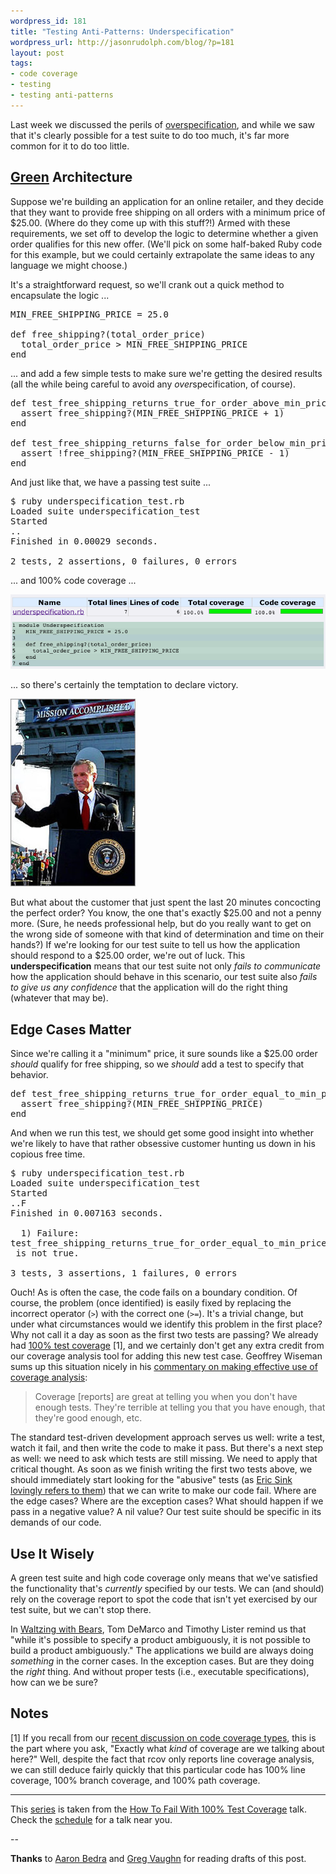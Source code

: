 ```yaml
--- 
wordpress_id: 181
title: "Testing Anti-Patterns: Underspecification"
wordpress_url: http://jasonrudolph.com/blog/?p=181
layout: post
tags:
- code coverage
- testing
- testing anti-patterns
---
```

Last week we discussed the perils of [overspecification](http://jasonrudolph.com/blog/2008/07/01/testing-anti-patterns-overspecification/ "jasonrudolph.com/blog -- Testing Anti-Patterns: Overspecification"), and while we saw that it's clearly possible for a test suite to do too much, it's far more common for it to do too little.

## [Green](http://dictionary.cambridge.org/define.asp?key=34369&amp;dict=CALD "green (adjective): novice, inexperienced, perhaps even naive") Architecture 

Suppose we're building an application for an online retailer, and they decide that they want to provide free shipping on all orders with a minimum price of $25.00.  (Where do they come up with this stuff?!)  Armed with these requirements, we set off to develop the logic to determine whether a given order qualifies for this new offer.  (We'll pick on some half-baked Ruby code for this example, but we could certainly extrapolate the same ideas to any language we might choose.)

It's a straightforward request, so we'll crank out a quick method to encapsulate the logic ...

<pre lang="ruby">MIN_FREE_SHIPPING_PRICE = 25.0   

def free_shipping?(total_order_price)
  total_order_price > MIN_FREE_SHIPPING_PRICE
end
</pre>

... and add a few simple tests to make sure we're getting the desired results (all the while being careful to avoid any *over*specification, of course).

<pre lang="ruby">def test_free_shipping_returns_true_for_order_above_min_price
  assert free_shipping?(MIN_FREE_SHIPPING_PRICE + 1)
end

def test_free_shipping_returns_false_for_order_below_min_price
  assert !free_shipping?(MIN_FREE_SHIPPING_PRICE - 1)
end
</pre>

And just like that, we have a passing test suite ... 

<pre lang="text">$ ruby underspecification_test.rb 
Loaded suite underspecification_test
Started
..
Finished in 0.00029 seconds.

2 tests, 2 assertions, 0 failures, 0 errors
</pre>

... and 100% code coverage ...

![100% Test Coverage](/resources/20080708_underspecification_coverage_report.png "100% Line Coverage, 100% Branch Coverage, and 100% Path Coverage")

... so there's certainly the temptation to declare victory.

![Mission (Not Exactly) Accomplished](/resources/20080708_underspecification_mission_accomplished.png "Mission (Not Exactly) Accomplished")

But what about the customer that just spent the last 20 minutes concocting the perfect order?  You know, the one that's exactly $25.00 and not a penny more.  (Sure, he needs professional help, but do you really want to get on the wrong side of someone with that kind of determination and time on their hands?)  If we're looking for our test suite to tell us how the application should respond to a $25.00 order, we're out of luck.  This **underspecification** means that our test suite not only *fails to communicate* how the application should behave in this scenario, our test suite also *fails to give us any confidence* that the application will do the right thing (whatever that may be).

## Edge Cases Matter

Since we're calling it a "minimum" price, it sure sounds like a $25.00 order *should* qualify for free shipping, so we *should* add a test to specify that behavior.

<pre lang="ruby">def test_free_shipping_returns_true_for_order_equal_to_min_price
  assert free_shipping?(MIN_FREE_SHIPPING_PRICE)
end
</pre>

And when we run this test, we should get some good insight into whether we're likely to have that rather obsessive customer hunting us down in his copious free time.

<pre lang="text">$ ruby underspecification_test.rb 
Loaded suite underspecification_test
Started
..F
Finished in 0.007163 seconds.

  1) Failure:
test_free_shipping_returns_true_for_order_equal_to_min_price(UnderspecificationTest) [underspecification_test.rb:16]:
<false> is not true.

3 tests, 3 assertions, 1 failures, 0 errors
</pre>

Ouch!  As is often the case, the code fails on a boundary condition.  Of course, the problem (once identified) is easily fixed by replacing the incorrect operator (<code>></code>) with the correct one (<code>>=</code>).  It's a trivial change, but under what circumstances would we identify this problem in the first place?  Why not call it a day as soon as the first two tests are passing?  We already had [100% test coverage](http://jasonrudolph.com/blog/2008/06/10/a-brief-discussion-of-code-coverage-types "jasonrudolph.com/blog -- A Brief Discussion of Code Coverage Types") [1], and we certainly don't get any extra credit from our coverage analysis tool for adding this new test case.  Geoffrey Wiseman sums up this situation nicely in his [commentary on making effective use of coverage analysis](http://www.ejlife.net/blogs/john/2006/08/16/1155746828758.html#comment1156136055323 "Geoffrey Wiseman's response to 'Testing: Coverage Reports Considered Dangerous'"):

> Coverage [reports] are great at telling you when you don't have enough tests.  They're terrible at telling you that you have enough, that they're good enough, etc.

The standard test-driven development approach serves us well: write a test, watch it fail, and then write the code to make it pass.  But there's a next step as well: we need to ask which tests are still missing.  We need to apply that critical thought.  As soon as we finish writing the first two tests above, we should immediately start looking for the "abusive" tests (as [Eric Sink lovingly refers to them](http://www.ericsink.com/articles/Code_Coverage.html "Advocating the Use of Code Coverage")) that we can write to make our code fail.  Where are the edge cases?  Where are the exception cases?  What should happen if we pass in a negative value?  A nil value?  Our test suite should be specific in its demands of our code.

## Use It Wisely

A green test suite and high code coverage only means that we've satisfied the functionality that's *currently* specified by our tests.  We can (and should) rely on the coverage report to spot the code that isn't yet exercised by our test suite, but we can't stop there.  

In [Waltzing with Bears](http://amazon.com/dp/0932633609 "Amazon.com: Waltzing With Bears: Managing Risk on Software Projects: Tom DeMarco, Timothy Lister"), Tom DeMarco and Timothy Lister remind us that "while it's possible to specify a product ambiguously, it is not possible to build a product ambiguously."  The applications we build are always doing *something* in the corner cases.  In the exception cases.  But are they doing the *right* thing.  And without proper tests (i.e., executable specifications), how can we be sure?

## Notes

[1] If you recall from our [recent discussion on code coverage types](http://jasonrudolph.com/blog/2008/06/10/a-brief-discussion-of-code-coverage-types "jasonrudolph.com/blog -- A Brief Discussion of Code Coverage Types"), this is the part where you ask, "Exactly what *kind* of coverage are we talking about here?"  Well, despite the fact that rcov only reports line coverage analysis, we can still deduce fairly quickly that this particular code has 100% line coverage, 100% branch coverage, and 100% path coverage.

----

This [series](http://jasonrudolph.com/blog/testing-anti-patterns-how-to-fail-with-100-test-coverage/ "jasonrudolph.com/blog - Testing Anti-Patterns") is taken from the [How To Fail With 100% Test Coverage](http://blog.thinkrelevance.com/2008/5/23/how-to-fail-with-100-test-coverage "Relevance Blog : How To Fail With 100% Test Coverage") talk. Check the [schedule](http://thinkrelevance.com/events "Relevance: Events") for a talk near you.

--

**Thanks** to [Aaron Bedra](http://aaronbedra.com/ "aaronbedra.com") and [Greg Vaughn](http://gigavolt.net/blog/ "Potential Differences") for reading drafts of this post.
